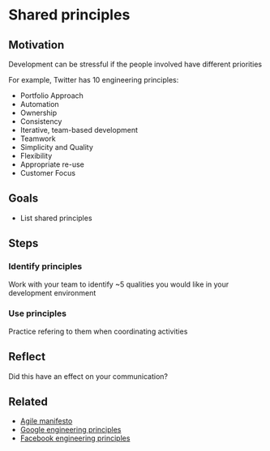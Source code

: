 # Shared principles

## Motivation

Development can be stressful if the people involved have different priorities

For example, Twitter has 10 engineering principles:
* Portfolio Approach
* Automation
* Ownership
* Consistency
* Iterative, team-based development
* Teamwork
* Simplicity and Quality
* Flexibility
* Appropriate re-use
* Customer Focus

## Goals

* List shared principles

## Steps

### Identify principles

Work with your team to identify ~5 qualities you would like in your development environment

### Use principles

Practice refering to them when coordinating activities

## Reflect

Did this have an effect on your communication?

## Related

* [Agile manifesto](http://www.agilemanifesto.org/)
* [Google engineering principles](http://googlesystem.blogspot.com/2008/03/googles-engineering-philosophy.html)
* [Facebook engineering principles](https://www.facebook.com/notes/facebook-engineering/scaling-facebook-to-500-million-users-and-beyond/409881258919)